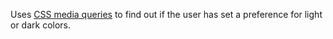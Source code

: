 Uses [CSS media queries](https://developer.mozilla.org/en-US/docs/Web/CSS/@media/prefers-color-scheme) to find out if the user has set a preference for light or dark colors.
